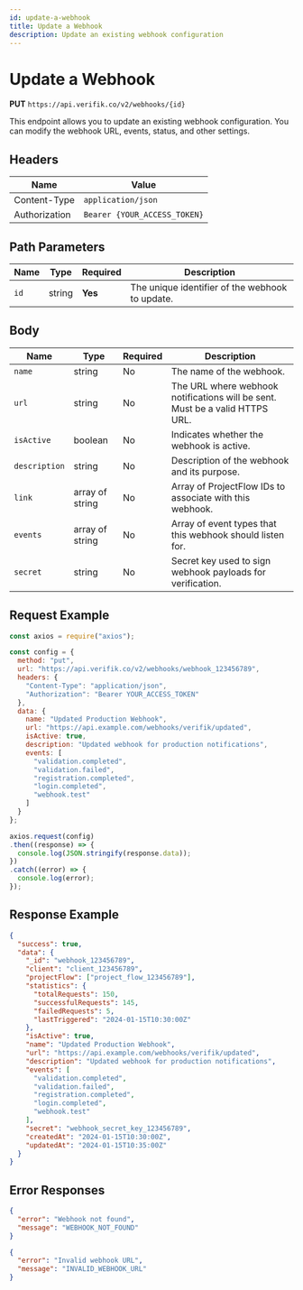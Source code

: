 ```yaml
---
id: update-a-webhook
title: Update a Webhook
description: Update an existing webhook configuration
---
```


# Update a Webhook

**PUT** `https://api.verifik.co/v2/webhooks/{id}`

This endpoint allows you to update an existing webhook configuration. You can modify the webhook URL, events, status, and other settings.

## Headers

| Name          | Value                        |
| ------------- | ---------------------------- |
| Content-Type  | `application/json`           |
| Authorization | `Bearer {YOUR_ACCESS_TOKEN}` |

## Path Parameters

| Name | Type   | Required | Description                                                      |
| ---- | ------ | -------- | ---------------------------------------------------------------- |
| `id` | string | **Yes**  | The unique identifier of the webhook to update.                  |

## Body

| Name          | Type                | Required | Description                                                                                    |
| ------------- | ------------------- | -------- | ---------------------------------------------------------------------------------------------- |
| `name`        | string              | No       | The name of the webhook.                                                                       |
| `url`         | string              | No       | The URL where webhook notifications will be sent. Must be a valid HTTPS URL.                 |
| `isActive`    | boolean             | No       | Indicates whether the webhook is active.                                                       |
| `description` | string              | No       | Description of the webhook and its purpose.                                                    |
| `link`        | array of string     | No       | Array of ProjectFlow IDs to associate with this webhook.                                      |
| `events`      | array of string     | No       | Array of event types that this webhook should listen for.                                     |
| `secret`      | string              | No       | Secret key used to sign webhook payloads for verification.                                    |

## Request Example

```javascript
const axios = require("axios");

const config = {
  method: "put",
  url: "https://api.verifik.co/v2/webhooks/webhook_123456789",
  headers: {
    "Content-Type": "application/json",
    "Authorization": "Bearer YOUR_ACCESS_TOKEN"
  },
  data: {
    name: "Updated Production Webhook",
    url: "https://api.example.com/webhooks/verifik/updated",
    isActive: true,
    description: "Updated webhook for production notifications",
    events: [
      "validation.completed",
      "validation.failed",
      "registration.completed",
      "login.completed",
      "webhook.test"
    ]
  }
};

axios.request(config)
.then((response) => {
  console.log(JSON.stringify(response.data));
})
.catch((error) => {
  console.log(error);
});
```

## Response Example

```json
{
  "success": true,
  "data": {
    "_id": "webhook_123456789",
    "client": "client_123456789",
    "projectFlow": ["project_flow_123456789"],
    "statistics": {
      "totalRequests": 150,
      "successfulRequests": 145,
      "failedRequests": 5,
      "lastTriggered": "2024-01-15T10:30:00Z"
    },
    "isActive": true,
    "name": "Updated Production Webhook",
    "url": "https://api.example.com/webhooks/verifik/updated",
    "description": "Updated webhook for production notifications",
    "events": [
      "validation.completed",
      "validation.failed",
      "registration.completed",
      "login.completed",
      "webhook.test"
    ],
    "secret": "webhook_secret_key_123456789",
    "createdAt": "2024-01-15T10:30:00Z",
    "updatedAt": "2024-01-15T10:35:00Z"
  }
}
```

## Error Responses

```json
{
  "error": "Webhook not found",
  "message": "WEBHOOK_NOT_FOUND"
}
```

```json
{
  "error": "Invalid webhook URL",
  "message": "INVALID_WEBHOOK_URL"
}
```

